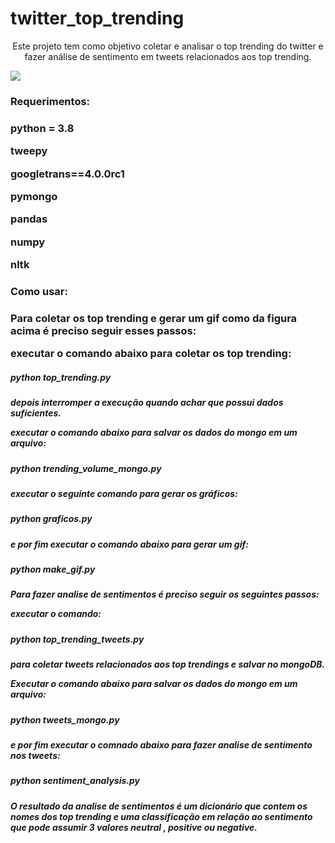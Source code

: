 # twitter_top_trending

<p align="center"> Este projeto tem como objetivo coletar e analisar o top trending do twitter e fazer análise de sentimento em tweets relacionados aos top trending. </p>



![](https://github.com/mateusreisuf/twitter_top_trending/blob/0023a3333a60b4eb465dcecd577a27e083f70e90/movie.gif)

<h3> Requerimentos: <h3>
<p>python = 3.8<p>

<p>tweepy<p>

<p>googletrans==4.0.0rc1<p>

<p>pymongo<p>

<p>pandas<p>

<p>numpy<p>

<p>nltk<p>

<h3> Como usar: <h3>
<p>Para coletar os top trending e gerar um gif como da figura acima é preciso seguir esses passos:<p>

<p>executar o comando abaixo para coletar os top trending: <p>

<h5>python top_trending.py<h5>

<p>depois interromper a execução quando achar que possui dados suficientes.<p>

<p>executar o comando abaixo para salvar os dados do mongo em um arquivo:<p>

<h5>python trending_volume_mongo.py<h5>

<p>executar o seguinte comando para gerar os gráficos:<p>

<h5>python graficos.py<h5>

<p>e por fim executar o comando abaixo para gerar um gif:<p>

<h5>python make_gif.py<h5>



<p>Para fazer analise de sentimentos é preciso seguir os seguintes passos:<p>

<p>executar o comando:<p>

<h5>python top_trending_tweets.py <h5>

<p>para coletar tweets relacionados aos top trendings e salvar no mongoDB.<p>

<p>Executar  o comando abaixo para salvar os dados do mongo em um arquivo:<p>

<h5>python tweets_mongo.py<h5>

<p>e por fim executar o comnado abaixo para fazer analise de sentimento nos tweets:<p>

<h5>python sentiment_analysis.py<h5>

<p>O resultado da analise de sentimentos é um dicionário que contem os nomes dos top trending e uma classificação em relação ao sentimento que pode assumir 3 valores neutral , positive ou negative.<p>

  









